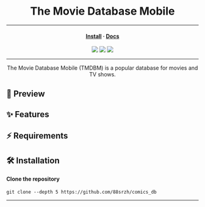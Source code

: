 <h1 align="center">The Movie Database Mobile</h1>

---

<h4 align="center">
<a href="">Install</a>
·
<a href="">Docs</a>
</h4>

<p align="center">
    <img src="https://img.shields.io/github/last-commit/88srzh/comics_db?color=%237DC2E8&logo=GitHub" />
    <img src="https://img.shields.io/badge/code_style-prettier-ff69b4.svg?style=flat" />
    <img src="https://img.shields.io/github/license/88srzh/comics_db?color=%23C9A8EF">

[//]: # (number of lines doesn't work, try when it will be fix)
[//]: # (<img src="https://img.shields.io/tokei/lines/githubtp/88srzh/comics_db?color=%23EED49F">)

</p>

---

<p align="center">The Movie Database Mobile (TMDBM) is a popular database for movies and TV shows.</p>

## 🌟 Preview

## ✨ Features

## ⚡ Requirements

## 🛠️ Installation

#### Clone the repository

```shell
git clone --depth 5 https://github.com/88srzh/comics_db
```

---


